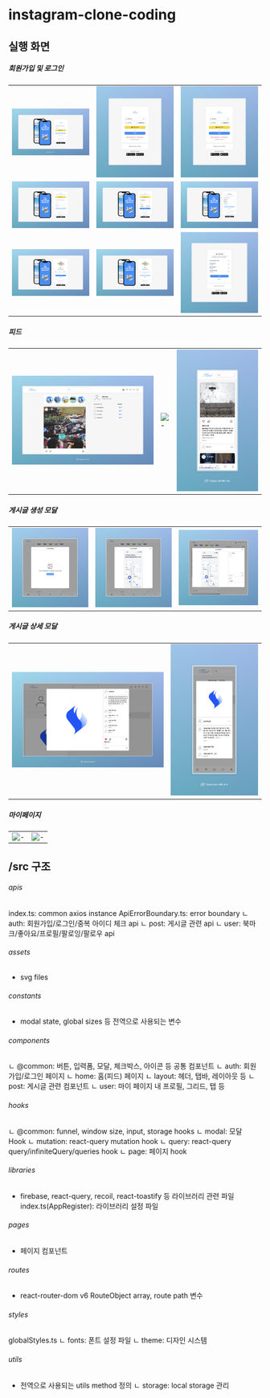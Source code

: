 # instagram-clone-coding

## 실행 화면
##### 회원가입 및 로그인

|    |                                               |                                               |
|-----------------------------------------------|-----------------------------------------------|-----------------------------------------------|
| ![-](/public/preview/login.jpeg) |![-](/public/preview/login-1.jpeg)  |![-](/public/preview/login-1.jpeg)|
| ![-](/public/preview/signin-1.jpeg)| ![-](/public/preview/signin-2.jpeg) | ![-](/public/preview/signin-5.jpeg)|
| ![-](/public/preview/signin-4.jpeg)| ![-](/public/preview/signin-3.jpeg) | ![-](/public/preview/signin-6.jpeg)|


##### 피드 

|    |                                               |                                               |
|-----------------------------------------------|-----------------------------------------------|-----------------------------------------------|
| ![-](/public/preview/feed-1.png) |![-](/public/preview/feed-2.png)  |![-](/public/preview/feed-3.png)|

##### 게시글 생성 모달

|    |                                               |                                               |
|-----------------------------------------------|-----------------------------------------------|-----------------------------------------------|
| ![-](/public/preview/create-1.jpeg) |![-](/public/preview/create-2.jpeg)  |![-](/public/preview/create-3.jpeg)|


##### 게시글 상세 모달
|    |                                               |                                               
|-----------------------------------------------|-----------------------------------------------
| ![-](/public/preview/details-1.png)| ![-](/public/preview/details-2.png) 


##### 마이페이지
|    |                                               |                                               
|-----------------------------------------------|-----------------------------------------------
| ![-](/public/preview/grid-1.png)| ![-](/public/preview/grid-2.png) 




## /src 구조

###### apis
index.ts: common axios instance
ApiErrorBoundary.ts: error boundary
ㄴ auth: 회원가입/로그인/중복 아이디 체크 api
ㄴ post: 게시글 관련 api
ㄴ user: 북마크/좋아요/프로필/팔로잉/팔로우 api

###### assets
- svg files

###### constants
- modal state, global sizes 등 전역으로 사용되는 변수

###### components
ㄴ @common: 버튼, 입력폼, 모달, 체크박스, 아이콘 등 공통 컴포넌트
ㄴ auth: 회원가입/로그인 페이지
ㄴ home: 홈(피드) 페이지
ㄴ layout: 헤더, 탭바, 레이아웃 등
ㄴ post: 게시글 관련 컴포넌트
ㄴ user: 마이 페이지 내 프로필, 그리드, 탭 등


###### hooks
ㄴ @common: funnel, window size, input, storage hooks
ㄴ modal: 모달 Hook
ㄴ mutation: react-query mutation hook
ㄴ query: react-query query/infiniteQuery/queries hook
ㄴ page: 페이지 hook


###### libraries
- firebase, react-query, recoil, react-toastify 등 라이브러리 관련 파일
index.ts(AppRegister): 라이브러리 설정 파일 

###### pages
- 페이지 컴포넌트


###### routes
- react-router-dom v6 RouteObject array, route path 변수


###### styles
globalStyles.ts 
ㄴ fonts: 폰트 설정 파일
ㄴ theme: 디자인 시스템


###### utils
- 전역으로 사용되는 utils method 정의 
ㄴ storage: local storage 관리 



